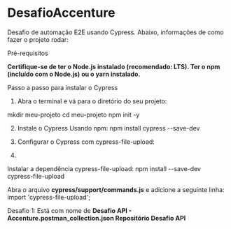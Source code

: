 # DesafioAccenture

Desafio de automação E2E usando Cypress. Abaixo, informações de como fazer o projeto rodar:

Pré-requisitos

**Certifique-se de ter o Node.js instalado (recomendado: LTS).
Ter o npm (incluído com o Node.js) ou o yarn instalado.**

Passo a passo para instalar o Cypress
1. Abra o terminal e vá para o diretório do seu projeto:

mkdir meu-projeto
cd meu-projeto
npm init -y

2. Instale o Cypress
Usando npm:
npm install cypress --save-dev

3. Configurar o Cypress com cypress-file-upload:
4. 
Instalar a dependência cypress-file-upload:
npm install --save-dev cypress-file-upload

Abra o arquivo **cypress/support/commands.js** e adicione a seguinte linha:
import 'cypress-file-upload';

Desafio 1: Está com nome de **Desafio API - Accenture.postman_collection.json
Repositório Desafio API**
